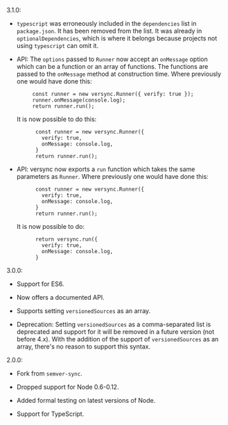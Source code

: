 3.1.0:

 - ``typescript`` was erroneously included in the ``dependencies`` list in
   ``package.json``. It has been removed from the list. It was already in
   ``optionalDependencies``, which is where it belongs because projects not
   using ``typescript`` can omit it.

 - API: The ``options`` passed to ``Runner`` now accept an ``onMessage`` option
   which can be a function or an array of functions. The functions are passed to
   the ``onMessage`` method at construction time. Where previously one would
   have done this:

            const runner = new versync.Runner({ verify: true });
            runner.onMessage(console.log);
            return runner.run();

   It is now possible to do this:

             const runner = new versync.Runner({
               verify: true,
               onMessage: console.log,
             }
             return runner.run();

 - API: versync now exports a ``run`` function which takes the same parameters
   as ``Runner``. Where previously one would have done this:

             const runner = new versync.Runner({
               verify: true,
               onMessage: console.log,
             }
             return runner.run();

    It is now possible to do:

             return versync.run({
               verify: true,
               onMessage: console.log,
             }

3.0.0:

 - Support for ES6.

 - Now offers a documented API.

 - Supports setting ``versionedSources`` as an array.

 - Deprecation: Setting ``versionedSources`` as a comma-separated list
   is deprecated and support for it will be removed in a future
   version (not before 4.x). With the addition of the support of
   ``versionedSources`` as an array, there's no reason to support this
   syntax.

2.0.0:

 - Fork from `semver-sync`.

 - Dropped support for Node 0.6-0.12.

 - Added formal testing on latest versions of Node.

 - Support for TypeScript.
